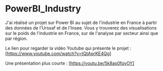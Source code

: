 # PowerBI_Industry
J'ai réalisé un projet sur Power BI au sujet de l'industrie en France à partir des données de l'Urssaf et de l'Insee. Vous y trouverez des visualisations sur le poids de l'industrie en France, sur de l'analyse par secteur ainsi que par région.

Le lien pour regarder la vidéo Youtube qui présente le projet : [https://www.youtube.com/watch?v=tQtAprKE4Qg] 

Une présentation plus courte : [https://youtu.be/5k8as0fqvOY]
